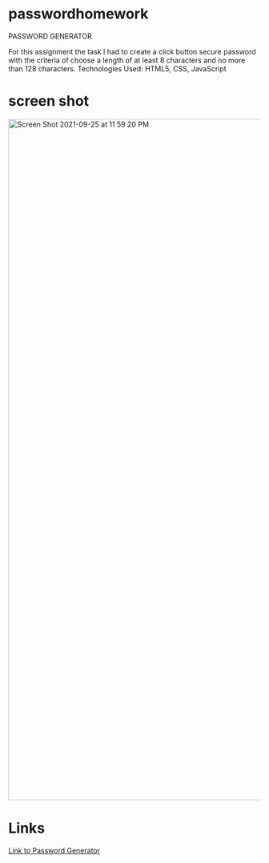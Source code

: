 # passwordhomework
PASSWORD GENERATOR 

For this assignment the task I had to create a click button secure password with the criteria of choose a length of at least 8 characters and no more than 128 characters.
Technologies Used: HTML5, CSS, JavaScript 

# screen shot
<img width="1360" alt="Screen Shot 2021-09-25 at 11 59 20 PM" src="https://user-images.githubusercontent.com/89366416/134793164-05269eaf-8822-4940-9c92-ea26f9512f3c.png">

# Links
 [Link to Password Generator](https://kbentley7.github.io/passwordhomework/)

 